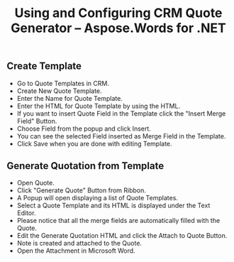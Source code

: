 ﻿---
title: Using and Configuring CRM Quote Generator – Aspose.Words for .NET
articleTitle: Using and Configuring CRM Quote Generator
linktitle: Using and Configuring CRM Quote Generator
description: "How to use and configure Aspose Quote Generator add-on."
type: docs
weight: 20
url: /net/using-and-configuring-crm-quote-generator/
---

## Create Template

- Go to Quote Templates in CRM.
- Create New Quote Template. 
- Enter the Name for Quote Template.
- Enter the HTML for Quote Template by using the HTML.
- If you want to insert Quote Field in the Template click the "Insert Merge Field" Button. 
- Choose Field from the popup and click Insert. 
- You can see the selected Field inserted as Merge Field in the Template. 
- Click Save when you are done with editing Template.

## Generate Quotation from Template

- Open Quote.
- Click "Generate Quote" Button from Ribbon. 
- A Popup will open displaying a list of Quote Templates.
- Select a Quote Template and its HTML is displayed under the Text Editor.
- Please notice that all the merge fields are automatically filled with the Quote. 
- Edit the Generate Quotation HTML and click the Attach to Quote Button. 
- Note is created and attached to the Quote. 
- Open the Attachment in Microsoft Word.
